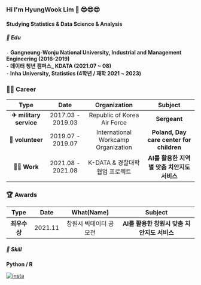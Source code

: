### Hi I'm HyungWook Lim 👋 😎😎😎
#### Studying Statistics & Data Science & Analysis   

##### 📘 ️Edu 

`-` **Gangneung-Wonju National University, Industrial and Management Engineering (2016-2019)      
`-` 데이터 청년 캠퍼스_ KDATA (2021.07 ~ 08)  
`-` Inha University, Statistics (4학년 / 재학 2021 ~ 2023)**  

### 🙋‍♂️ Career

| **Type** | **Date** | **Organization** | **Subject** |
|:--------:|:--------:|:--------:|:--------:|
| **✈ military service**| 2017.03 - 2019.03 | Republic of Korea Air Force | **Sergeant**
| **🙌 volunteer** | 2019.07 - 2019.07 | International Workcamp Organization | **Poland, Day care center for children** 
| **🧑‍💻 Work**  | 2021.08 - 2021.08 | K-DATA & 경찰대학 협업 프로젝트 | **AI를 활용한 지역별 맞춤 치안지도 서비스** |

### 🏆 Awards

| **Type** | **Date** | **What(Name)** | **Subject** |
|:--------:|:--------:|:--------:|:--------:|
| **최우수상** | 2021.11 | 창원시 빅데이터 공모전 | **AI를 활용한 창원시 맞춤 치안지도 서비스** |

##### 🧩 Skill  

**Python / R**    

[![insta](https://img.shields.io/badge/Instagram-ff69b4?style=for-the-badge&logo=instagram&logoColor=white&link=https://www.instagram.com/caesium_y/)](https://www.instagram.com/dlaguddnr/)
